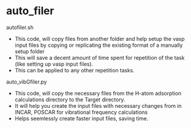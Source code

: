 # auto_filer

autofiler.sh
* This code, will copy files from another folder and help setup the vasp input files by copying or replicating the existing format of a manually setup folder
* This will save a decent amount of time spent for repetition of the task (like setting up vasp input files).
* This can be applied to any other repetition tasks.

auto_vibGfiler.py
* This code, will copy the necessary files from the H-atom adsorption calculations directory to the Target directory.
* It will help you create the input files with necessary changes from in INCAR, POSCAR for vibrational frequency calculations
* Helps seemlessly create faster input files, saving time.
  
